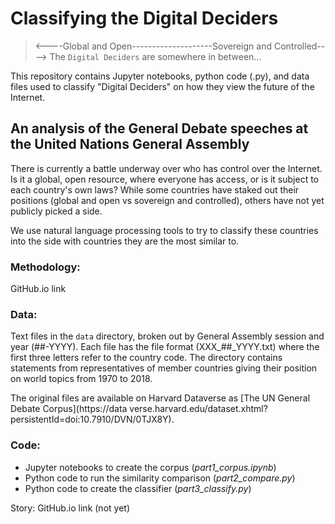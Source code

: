 # Classifying the Digital Deciders

> <----Global and Open--------------------Sovereign and Controlled---->
> The `Digital Deciders` are somewhere in between...                           

This repository contains Jupyter notebooks, python code (.py), and data files used to classify "Digital Deciders" on how they view the future of the Internet.

## An analysis of the General Debate speeches at the United Nations General Assembly

There is currently a battle underway over who has control over the Internet. Is it a global, open resource, where everyone has access, or is it subject to each country's own laws? While some countries have staked out their positions (global and open vs sovereign and controlled), others have not yet publicly picked a side. 

We use natural language processing tools to try to classify these countries into the side with countries they are the most similar to.

### Methodology:
GitHub.io link

### Data:

Text files in the `data` directory, broken out by General Assembly session and year (##-YYYY). Each file has the file format (XXX_##_YYYY.txt) where the first three letters refer to the country code. The directory contains statements from representatives of member countries giving their position on world topics from 1970 to 2018. 

The original files are available on Harvard Dataverse as [The UN General Debate Corpus](https://data
verse.harvard.edu/dataset.xhtml?persistentId=doi:10.7910/DVN/0TJX8Y).

### Code:

* Jupyter notebooks to create the corpus (*part1_corpus.ipynb*)
* Python code to run the similarity comparison (*part2_compare.py*)
* Python code to create the classifier (*part3_classify.py*)

Story:
GitHub.io link (not yet)


